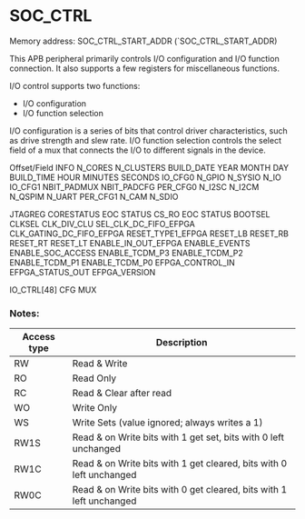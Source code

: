 # SOC_CTRL

 Memory address: SOC_CTRL_START_ADDR (`SOC_CTRL_START_ADDR)

This APB peripheral primarily controls I/O configuration and I/O function connection. 
It also supports a few registers for miscellaneous functions.

I/O control supports two functions:

* I/O configuration
* I/O function selection

I/O configuration is a series of bits that control driver characteristics, such as drive strength and slew rate.
I/O function selection controls the select field of a mux that connects the I/O to different signals in the device.

Offset/Field
INFO
N_CORES
N_CLUSTERS
BUILD_DATE
YEAR
MONTH
DAY
BUILD_TIME
HOUR
MINUTES
SECONDS
IO_CFG0
N_GPIO
N_SYSIO
N_IO
IO_CFG1
NBIT_PADMUX
NBIT_PADCFG
PER_CFG0
N_I2SC
N_I2CM
N_QSPIM
N_UART
PER_CFG1
N_CAM
N_SDIO

JTAGREG
CORESTATUS
EOC
STATUS
CS_RO
EOC
STATUS
BOOTSEL
CLKSEL
CLK_DIV_CLU
SEL_CLK_DC_FIFO_EFPGA
CLK_GATING_DC_FIFO_EFPGA
RESET_TYPE1_EFPGA
RESET_LB
RESET_RB
RESET_RT
RESET_LT
ENABLE_IN_OUT_EFPGA
ENABLE_EVENTS
ENABLE_SOC_ACCESS
ENABLE_TCDM_P3
ENABLE_TCDM_P2
ENABLE_TCDM_P1
ENABLE_TCDM_P0
EFPGA_CONTROL_IN
EFPGA_STATUS_OUT
EFPGA_VERSION

IO_CTRL[48]
CFG
MUX

### Notes:

| Access type | Description |
| ----------- | ----------- |
| RW          | Read & Write |
| RO          | Read Only    |
| RC          | Read & Clear after read |
| WO          | Write Only |
| WS          | Write Sets (value ignored; always writes a 1) |
| RW1S        | Read & on Write bits with 1 get set, bits with 0 left unchanged |
| RW1C        | Read & on Write bits with 1 get cleared, bits with 0 left unchanged |
| RW0C        | Read & on Write bits with 0 get cleared, bits with 1 left unchanged |
